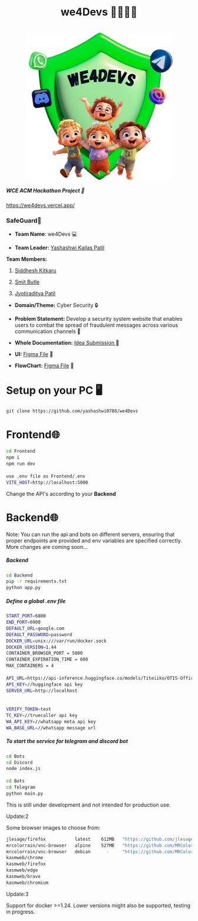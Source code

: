 <h1 align="center">we4Devs 👨‍💻👩‍💻 </h1>
<h1 align="center"> 
<img align="center" src="https://raw.githubusercontent.com//Yashashwi0708/we4Devs/main/Frontend/Assets/we4Devs.png" alt="jyotiraditya-patil-996933230" height="400" width="400" />
</h1>


##### WCE ACM Hackathon Project 🚀
 https://we4devs.vercel.app/


### SafeGuard🙌

- **Team Name**: we4Devs 💻
  
- **Team Leader:** <a href="https://github.com/Yashashwi0708">Yashashwi Kailas Patil	</a> 
 
**Team Members:**
  
1. <a href="https://github.com/Yashashwi0708">Siddhesh Kitkaru</a>
 
1. <a href="https://github.com/Yashashwi0708">Smit Butle</a>

1. <a href="https://github.com/Yashashwi0708">Jyotiraditya Patil</a>


- **Domain/Theme:** Cyber Security 🔒

- **Problem Statement:** Develop a security system website that enables users to combat the spread of fraudulent messages across various communication channels 📧

- **Whole Documentation:** <a href="https://docs.google.com/document/d/1pcAZzuoEXgjS8k2VcAFIBRm0pIsiB-0j/edit">Idea Submission	</a> 📝
  
- **UI:** <a href="https://www.figma.com/file/FQkREiISbToyNUTYKyh8WJ/Fraud-Detection?type=design&node-id=0%3A1&mode=design&t=upqrdJmELEcgcdtl-1">Figma File</a> 🎨
  
- **FlowChart:** <a href="https://www.figma.com/file/hGTWKz3lEzKd1fVeFf7rLq/Use-Case-Diagram%2FFlow-Diagram?type=whiteboard&node-id=0%3A1&t=IkrpkrCPhWvtkPgO-1">Figma File</a> 🎨

# Setup on your PC 🖥️
```sh
git clone https://github.com/yashashwi0708/we4Devs
```
<h1>Frontend🌐</h1>

```sh
cd Frontend
npm i
npm run dev

use .env file as Frontend/.env 
VITE_HOST=http://localhost:5000
```
Change the API's according to your **Backend** 

<h1>Backend🌐</h1>

Note: You can run the api and bots on different servers, ensuring that proper endpoints are provided and env variables are specified correctly. More changes are coming soon...

##### Backend
```sh
cd Backend
pip -r requirements.txt
python app.py
```


##### Define a global .env file 
```sh
START_PORT=6800
END_PORT=6900
DEFAULT_URL=google.com
DEFAULT_PASSWORD=password
DOCKER_URL=unix:///var/run/docker.sock
DOCKER_VERSION=1.44
CONTAINER_BROWSER_PORT = 5800
CONTAINER_EXPIRATION_TIME = 600
MAX_CONTAINERS = 4

API_URL=https://api-inference.huggingface.co/models/Titeiiko/OTIS-Official-Spam-Model //huggingface hosted model
API_KEY=//huggingface api key
SERVER_URL=http://localhost


VERIFY_TOKEN=test
TC_KEY=//truecaller api key
WA_API_KEY=//whatsapp meta api key
WA_BASE_URL=//whatsapp message url

```

##### To start the service for telegram and discord bot
```sh
cd Bots
cd Discord
node index.js

cd Bots
cd Telegram
python main.py
```

This is still under development and not intended for production use.

Update:2

Some browser images to choose from: 

```sh
jlesage/firefox           latest    612MB   "https://github.com/jlesage/docker-firefox" //recommended
mrcolorrain/vnc-browser   alpine    527MB   "https://github.com/MRColorR/vnc-browser"
mrcolorrain/vnc-browser   debian      -     "https://github.com/MRColorR/vnc-browser"   
kasmweb/chrome
kasmweb/firefox
kasmweb/edge
kasmweb/brave
kasmweb/chromium
```

Update:3

Support for docker >=1.24. Lower versions might also be supported, testing in progress.